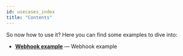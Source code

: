 ```yaml
---
id: usecases_index
title: "Contents"
---
```


So now how to use it? Here you can find some examples to dive into:

 - **[Webhook example](example.md)** — Webhook example
